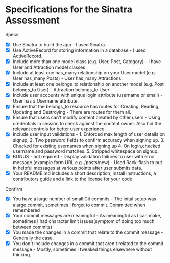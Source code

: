 # Specifications for the Sinatra Assessment

Specs:
- [x] Use Sinatra to build the app - I used Sinatra.
- [x] Use ActiveRecord for storing information in a database - I used ActiveRecord.
- [x] Include more than one model class (e.g. User, Post, Category) - I have User and Attraction model classes
- [x] Include at least one has_many relationship on your User model (e.g. User has_many Posts) - User has_many Attractions
- [x] Include at least one belongs_to relationship on another model (e.g. Post belongs_to User) - Attraction belongs_to User
- [x] Include user accounts with unique login attribute (username or email) - User has a Username attribute
- [x] Ensure that the belongs_to resource has routes for Creating, Reading, Updating and Destroying - There are routes for them all.
- [x] Ensure that users can't modify content created by other users - Using credentials in session to check against the content owner. Also hid the relevant controls for better user experience.
- [x] Include user input validations - 1. Enforced max length of user details on signup, 2. Two password fields to confirm accuracy when signing up. 3. Checked for existing usernames when signing up 4. On login,checked username and password matches. 5. Stripped whitespace on signup.
- [x] BONUS - not required - Display validation failures to user with error message (example form URL e.g. /posts/new) - Used Rack-flash to put in helpful messages at various points after user submits data.
- [x] Your README.md includes a short description, install instructions, a contributors guide and a link to the license for your code
      
Confirm
- [x] You have a large number of small Git commits - The inital setup was alarge commit, sometimes I forget to commit. Committed when remembered
- [x] Your commit messages are meaningful - As meaningful as I can make, sometimes I had character limit issues(symptom of doing too much between commits)
- [x] You made the changes in a commit that relate to the commit message - Generally the case.
- [x] You don't include changes in a commit that aren't related to the commit message - Mostly, sometimes I tweaked things elsewhere without thinking. 
